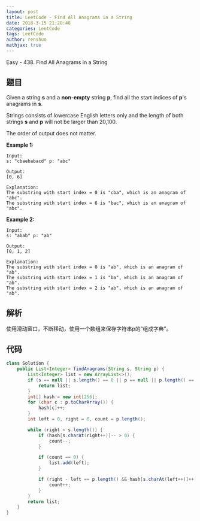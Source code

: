 ```yaml
---
layout: post
title: LeetCode - Find All Anagrams in a String
date: 2018-3-15 21:20:48
categories: LeetCode
tags: LeetCode
author: renshuo
mathjax: true
---
```


Easy - 438. Find All Anagrams in a String

<!--more-->

## 题目

Given a string **s** and a **non-empty** string **p**, find all the start indices of **p**'s anagrams in **s**.

Strings consists of lowercase English letters only and the length of both strings **s** and **p** will not be larger than 20,100.

The order of output does not matter.

**Example 1:**

```
Input:
s: "cbaebabacd" p: "abc"

Output:
[0, 6]

Explanation:
The substring with start index = 0 is "cba", which is an anagram of "abc".
The substring with start index = 6 is "bac", which is an anagram of "abc".
```

**Example 2:**

```
Input:
s: "abab" p: "ab"

Output:
[0, 1, 2]

Explanation:
The substring with start index = 0 is "ab", which is an anagram of "ab".
The substring with start index = 1 is "ba", which is an anagram of "ab".
The substring with start index = 2 is "ab", which is an anagram of "ab".
```

## 解析

使用滑动窗口，不断移动，使用一个数组来保存字符串p的“组成字典”。

## 代码

``` java
class Solution {
    public List<Integer> findAnagrams(String s, String p) {
        List<Integer> list = new ArrayList<>();
        if (s == null || s.length() == 0 || p == null || p.length() == 0) {
            return list;
        }
        int[] hash = new int[256];
        for (char c : p.toCharArray()) {
            hash[c]++;
        }
        int left = 0, right = 0, count = p.length();

        while (right < s.length()) {
            if (hash[s.charAt(right++)]-- > 0) {
                count--;
            }

            if (count == 0) {
                list.add(left);
            }

            if (right - left == p.length() && hash[s.charAt(left++)]++ >= 0) {
                count++;
            }
        }
        return list;
    }
}
```